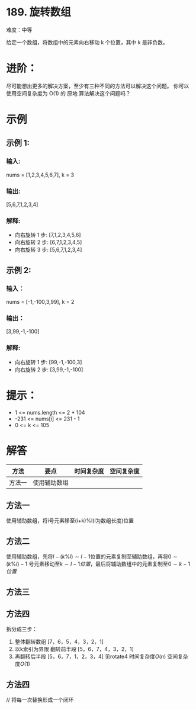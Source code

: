 # 189. 旋转数组
难度：中等

给定一个数组，将数组中的元素向右移动 k 个位置，其中 k 是非负数。

# 进阶：
尽可能想出更多的解决方案，至少有三种不同的方法可以解决这个问题。
你可以使用空间复杂度为 O(1) 的 原地 算法解决这个问题吗？
 
# 示例
## 示例 1:

### 输入: 
nums = [1,2,3,4,5,6,7], k = 3
### 输出: 
[5,6,7,1,2,3,4]
### 解释:
- 向右旋转 1 步: [7,1,2,3,4,5,6]
- 向右旋转 2 步: [6,7,1,2,3,4,5]
- 向右旋转 3 步: [5,6,7,1,2,3,4]

## 示例 2:

### 输入：
nums = [-1,-100,3,99], k = 2
### 输出：
[3,99,-1,-100]
### 解释: 
- 向右旋转 1 步: [99,-1,-100,3]
- 向右旋转 2 步: [3,99,-1,-100]
 

# 提示：
- 1 <= nums.length <= 2 * 104
- -231 <= nums[i] <= 231 - 1
- 0 <= k <= 105

# 解答
|方法|要点|时间复杂度|空间复杂度|
|---|---|---|---|
|方法一|使用辅助数组||
## 方法一
使用辅助数组，将i号元素移至(i+k)%l(l为数组长度)位置

## 方法二
使用辅助数组，先将$l-(k\%l) \sim l-1$位置的元素复制至辅助数组，再将$0 \sim (k\%l)-1$ 号元素移动至$k \sim l-1位置$，最后将辅助数组中的元素复制至$0 \sim k-1位置$

## 方法三

## 方法四
拆分成三步：
1. 整体翻转数组 [7，6，5，4，3，2，1]
2. 以k索引为界限 翻转前半段 [5，6，7，4，3，2，1]
3. 再翻转后半段 [5，6，7，1，2，3，4]
见rotate4 
时间复杂度$O(n)$ 空间复杂度$O(1)$
## 方法四
// 将每一次替换形成一个闭环